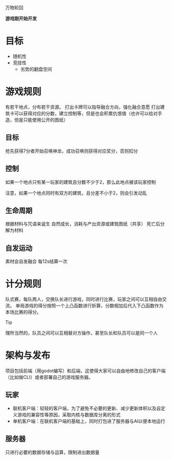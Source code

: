 万物轮回

**游戏刚开始开发**

# 目标

- 随机性
- 竞技性
  - 劣势的翻盘空间

# 游戏规则

有若干地点，分布若干资源。
打出卡牌可以指导融合方向，强化融合意愿
打出建筑卡可以获得对应的分数，建立控制等，但是也会积累仇恨值（也许可以给对手造，但是只能使用公开的图纸）

## 目标

抢先获得7分者开始召唤神龙，成功召唤则获得对应奖分，否则扣分

## 控制

如果一个地点只有某一玩家的建筑且分数不少于2，那么此地点被该玩家控制

注意，如果一个地点同时有双方的建筑，且分差不小于2，则会引发动乱

## 生命周期

根据材料与咒语来诞生
自然成长，消耗与产出资源或建筑图纸（共享）
死亡后分解为材料

## 自发运动

素材会自发融合
每12s结算一次

# 计分规则

队式赛，每队两人，交换队长进行游戏，同时进行比赛，玩家之间可以互相自由交流。
单局游戏的得分按照一个上凸函数进行折算，分数相加后代入下凸函数作为本场比赛的得分。

> [!tip]
> 理所当然的，队员之间可以互相替对方操作，甚至队长和队员可以是同一个人

# 架构与发布

项目包括前端（用godot编写）和后端，这使得大家可以自由地修改自己的客户端（比如做CLI）或者部署自己的游戏服务器。

## 玩家

- 联机客户端：较轻的客户端，为了避免不必要的更新、减少更新体积以及自定义游戏的兼容性等原因，采取内核与数据库分离的形式
- 单机客户端：在联机客户端的基础上，同时打包进了服务器与AI以便本地运行

## 服务器

只进行必要的数据存储与运算，限制进出数据量
